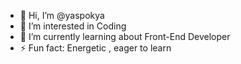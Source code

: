 - 👋 Hi, I’m @yaspokya
- 👀 I’m interested in Coding
- 🌱 I’m currently learning about  Front-End Developer 
- ⚡ Fun fact: Energetic , eager to learn

<!---
yaspokya/yaspokya is a ✨ special ✨ repository because its `README.md` (this file) appears on your GitHub profile.
You can click the Preview link to take a look at your changes.

- 💞️ I’m looking to collaborate on ...
- 📫 How to reach me ...
- 😄 Pronouns: ...

--->

